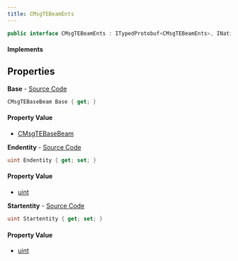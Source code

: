```yaml
---
title: CMsgTEBeamEnts
---
```


```csharp
public interface CMsgTEBeamEnts : ITypedProtobuf<CMsgTEBeamEnts>, INativeHandle, INetMessage<CMsgTEBeamEnts>, IDisposable
```

#### Implements

## Properties

**Base** - [Source Code](https://github.com/swiftly-solution/swiftlys2/blob/main/managed/src/SwiftlyS2.Generated/Protobufs/Interfaces/CMsgTEBeamEnts.cs#L18)

```csharp
CMsgTEBaseBeam Base { get; }
```

#### Property Value

- [CMsgTEBaseBeam](/docs/api/shared/protobufdefinitions/cmsgtebasebeam)

**Endentity** - [Source Code](https://github.com/swiftly-solution/swiftlys2/blob/main/managed/src/SwiftlyS2.Generated/Protobufs/Interfaces/CMsgTEBeamEnts.cs#L24)

```csharp
uint Endentity { get; set; }
```

#### Property Value

- [uint](https://learn.microsoft.com/dotnet/api/system.uint32)

**Startentity** - [Source Code](https://github.com/swiftly-solution/swiftlys2/blob/main/managed/src/SwiftlyS2.Generated/Protobufs/Interfaces/CMsgTEBeamEnts.cs#L21)

```csharp
uint Startentity { get; set; }
```

#### Property Value

- [uint](https://learn.microsoft.com/dotnet/api/system.uint32)

